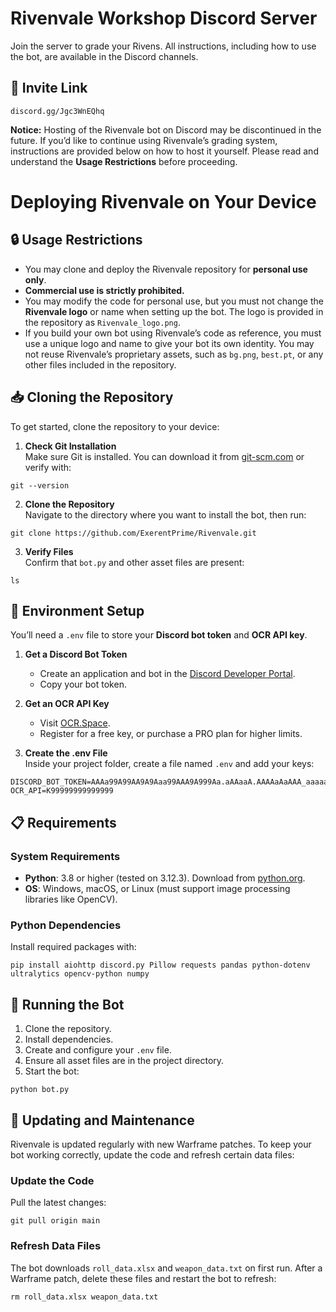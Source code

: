 # Rivenvale Workshop Discord Server
Join the server to grade your Rivens. All instructions, including how to use the bot, are available in the Discord channels.  

## 🌟 Invite Link

```
discord.gg/Jgc3WnEQhq
```

**Notice:** Hosting of the Rivenvale bot on Discord may be discontinued in the future. If you’d like to continue using Rivenvale’s grading system, instructions are provided below on how to host it yourself. Please read and understand the **Usage Restrictions** before proceeding.

# Deploying Rivenvale on Your Device
## 🔒 Usage Restrictions

- You may clone and deploy the Rivenvale repository for **personal use only**.
- **Commercial use is strictly prohibited.**
- You may modify the code for personal use, but you must not change the **Rivenvale logo** or name when setting up the bot. The logo is provided in the repository as `Rivenvale_logo.png`.
- If you build your own bot using Rivenvale’s code as reference, you must use a unique logo and name to give your bot its own identity. You may not reuse Rivenvale’s proprietary assets, such as `bg.png`, `best.pt`, or any other files included in the repository.

## 📥 Cloning the Repository

To get started, clone the repository to your device:

1. **Check Git Installation**  
Make sure Git is installed. You can download it from [git-scm.com](https://git-scm.com/downloads) or verify with:

```
git --version
```

2. **Clone the Repository**  
Navigate to the directory where you want to install the bot, then run:

```
git clone https://github.com/ExerentPrime/Rivenvale.git
```

3. **Verify Files**  
Confirm that `bot.py` and other asset files are present:

```
ls
```

## 🔧 Environment Setup

You’ll need a `.env` file to store your **Discord bot token** and **OCR API key**.

1. **Get a Discord Bot Token**
   - Create an application and bot in the [Discord Developer Portal](https://discord.com/developers/applications).  
   - Copy your bot token.

2. **Get an OCR API Key**
   - Visit [OCR.Space](https://ocr.space/ocrapi/freekey).  
   - Register for a free key, or purchase a PRO plan for higher limits.

3. **Create the .env File**  
Inside your project folder, create a file named `.env` and add your keys:

```
DISCORD_BOT_TOKEN=AAAa99A99AA9A9Aaa99AAA9A999Aa.aAAaaA.AAAAaAaAAA_aaaaa99999AaAaAaAAaa
OCR_API=K99999999999999
```

## 📋 Requirements

### System Requirements
- **Python**: 3.8 or higher (tested on 3.12.3). Download from [python.org](https://www.python.org/downloads/).
- **OS**: Windows, macOS, or Linux (must support image processing libraries like OpenCV).

### Python Dependencies
Install required packages with:

```
pip install aiohttp discord.py Pillow requests pandas python-dotenv ultralytics opencv-python numpy
```

## 🚀 Running the Bot
1. Clone the repository.  
2. Install dependencies.  
3. Create and configure your `.env` file.  
4. Ensure all asset files are in the project directory.  
5. Start the bot:

```
python bot.py
```

## 🔄 Updating and Maintenance

Rivenvale is updated regularly with new Warframe patches. To keep your bot working correctly, update the code and refresh certain data files:

### Update the Code
Pull the latest changes:

```
git pull origin main
```

### Refresh Data Files
The bot downloads `roll_data.xlsx` and `weapon_data.txt` on first run. After a Warframe patch, delete these files and restart the bot to refresh:

```
rm roll_data.xlsx weapon_data.txt
```
